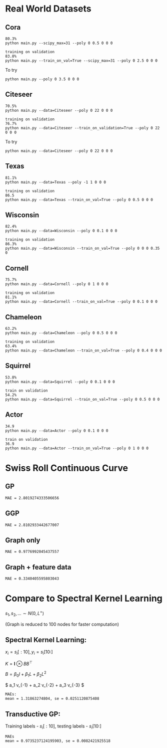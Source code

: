 # Real World Datasets

## Cora
```
80.3%
python main.py --scipy_max=31 --poly 0 0.5 0 0 0

training on validation
83.8%
python main.py --train_on_val=True --scipy_max=31 --poly 0 2.5 0 0 0
```
To try
```
python main.py --poly 0 3.5 0 0 0
```
## Citeseer
```
70.5%
python main.py --data=Citeseer --poly 0 22 0 0 0

training on validation
76.7%
python main.py --data=Citeseer --train_on_validation=True --poly 0 22 0 0 0
```
To try
```
python main.py --data=Citeseer --poly 0 22 0 0 0
```

## Texas
```
81.1%
python main.py --data=Texas --poly -1 1 0 0 0

training on validation
86.5
python main.py --data=Texas --train_on_val=True --poly 0 0.5 0 0 0
```

## Wisconsin
```
82.4%
python main.py --data=Wisconsin --poly 0 0.1 0 0 0

training on validation
86.3%
python main.py --data=Wisconsin --train_on_val=True --poly 0 0 0 0.35 0
```

## Cornell
```
75.7%
python main.py --data=Cornell --poly 0 1 0 0 0

training on validation
81.1%
python main.py --data=Cornell --train_on_val=True --poly 0 0.1 0 0 0
```

## Chameleon
```
63.2%
python main.py --data=Chameleon --poly 0 0.5 0 0 0

training on validation
63.4%
python main.py --data=Chameleon --train_on_val=True --poly 0 0.4 0 0 0
```

## Squirrel
```
53.8%
python main.py --data=Squirrel --poly 0 0.1 0 0 0

train on validation
54.2%
python main.py --data=Squirrel --train_on_val=True --poly 0 0.5 0 0 0
```

## Actor
```
34.9
python main.py --data=Actor --poly 0 0.1 0 0 0

train on validation
36.9
python main.py --data=Actor --train_on_val=True --poly 0 1 0 0 0
```

# Swiss Roll Continuous Curve

## GP
```
MAE = 2.8019274333506656
```

## GGP
```
MAE = 2.8102933442677007
```

## Graph only
```
MAE = 0.9776992045437557
```

## Graph + feature data
```
MAE = 0.3340405595803043
```

# Compare to Spectral Kernel Learning

$s_1, s_2, \dots \sim N(0, L^+)$

(Graph is reduced to 100 nodes for faster computation)

## Spectral Kernel Learning:

$x_i = s_i[:10], y_i = s_i[10:]$

$K = \mathbf{I} \otimes BB^\top$

$B = \beta_0 I + \beta_1 L + \beta_2 L^2$

$ a_1 v_{-1} + a_2 v_{-2} + a_3 v_{-3} $
```
MAEs:
mean = 1.31863274804, se = 0.0251120875408
```

## Transductive GP:

Training labels - $s_i[:10]$, testing labels - $s_i[10:]$

```
MAEs
mean = 0.9735237124195903, se = 0.0082421925518
```